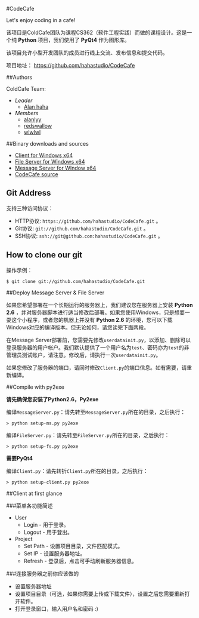 #CodeCafe

Let's enjoy coding in a cafe!

该项目是ColdCafe团队为课程CS362（软件工程实践）而做的课程设计。这是一个纯 **Python** 项目，我们使用了 **PyQt4** 作为图形库。

该项目允许小型开发团队的成员进行线上交流、发布信息和提交代码。

项目地址： https://github.com/hahastudio/CodeCafe

##Authors

ColdCafe Team:

* *Leader* 
    * [Alan haha](https://github.com/hahastudio)
* *Members*
    * [alanlyy](https://github.com/alanlyy)
    * [redswallow](https://github.com/redswallow)
    * [wlwlwl](https://github.com/wlwlwl)

##Binary downloads and sources

* [Client for Windows x64](https://codecafe.googlecode.com/files/Client_Windows_x64.zip)
* [File Server for Windows x64](https://codecafe.googlecode.com/files/FileServer_Windows_x64.zip)
* [Message Server for WIndow x64](https://codecafe.googlecode.com/files/MessageServer_Windows_x64.zip)
* [CodeCafe source](https://codecafe.googlecode.com/files/CodeCafe_src.zip)

## Git Address

支持三种访问协议：

* HTTP协议: `https://github.com/hahastudio/CodeCafe.git` 。
* Git协议: `git://github.com/hahastudio/CodeCafe.git` 。
* SSH协议: `ssh://git@github.com:hahastudio/CodeCafe.git` 。

## How to clone our git

操作示例：

    $ git clone git://github.com/hahastudio/CodeCafe.git

##Deploy Message Server & File Server

如果您希望部署在一个长期运行的服务器上，我们建议您在服务器上安装 **Python 2.6** ，并对服务器脚本进行适当修改后部署。如果您使用Windows，只是想耍一耍这个小程序，或者您的机器上并没有 **Python 2.6** 的环境，您可以下载Windows对应的编译版本。但无论如何，请您读完下面两段。

在Message Server部署前，您需要先修改`userdatainit.py`，以添加、删除可以登录服务器的用户帐户。我们默认提供了一个用户名为`test`、密码亦为`test`的非管理员测试账户，请注意。修改后，请执行一次`userdatainit.py`。

如果您修改了服务器的端口，请同时修改`Client.py`的端口信息。如有需要，请重新编译。

##Compile with py2exe

**请先确保您安装了Python2.6，Py2exe**

编译`MessageServer.py`：请先转至`MessageServer.py`所在的目录，之后执行：

    > python setup-ms.py py2exe

编译`FileServer.py`：请先转至`FileServer.py`所在的目录，之后执行：

    > python setup-fs.py py2exe

**需要PyQt4**

编译`Client.py`：请先转折`Client.py`所在的目录，之后执行：

    > python setup-client.py py2exe

##Client at first glance

###菜单各功能简述

* User
    * Login - 用于登录。
    * Logout - 用于登出。
* Project
    * Set Path - 设置项目目录，文件匹配模式。
    * Set IP - 设置服务器地址。
    * Refresh - 登录后，点击可手动刷新服务器信息。

###连接服务器之前你应该做的

* 设置服务器地址
* 设置项目目录（可选，如果你需要上传或下载文件），设置之后您需要重新打开软件。
* 打开登录窗口，输入用户名和密码 :)
